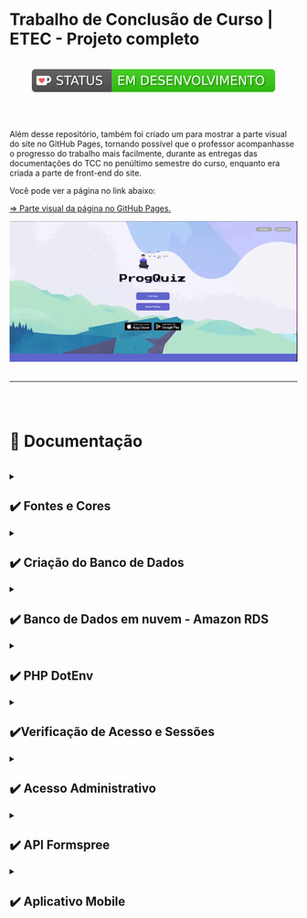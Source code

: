 # Trabalho de Conclusão de Curso | ETEC - Projeto completo 

<br>

<center><img src="./src/assets/imgs/readme/green.svg"></center>

<br><br>

Além desse repositório, também foi criado um para mostrar a parte visual do site no GitHub Pages, tornando possível que o professor acompanhasse o progresso do trabalho mais facilmente, durante as entregas das documentações do TCC no penúltimo semestre do curso, enquanto era criada a parte de front-end do site.

Você pode ver a página no link abaixo: 

[⇒ Parte visual da página no GitHub Pages.](https://geovanaborba.github.io/TCC-website/)

<center><img src="./src/assets/imgs/readme/gif_index.gif"></center>

<br>

<hr>

<br><br>

# 📂 Documentação 

<br>

<details>
<summary><h2> ✔️ Fontes e Cores </h2></summary>

<hr>
<br><br>

* [Poppins](https://fonts.google.com/specimen/Poppins?query=poppins)

* [Press Start 2P](https://fonts.google.com/specimen/Press+Start+2P?query=press+start)

<br>

    --lilas: #8888EA;
    --laranja: #FCA82F;
    --roxo: #6066D0;
    --cinza-escuro: #535050;

<br>

<hr>
<br><br>

</details>



<details>
<summary><h2> ✔️ Criação do Banco de Dados </h2></summary>

<hr>
<br><br>


Inicialmente, para a fase de testes do banco de dados, foi utilizada a ferramenta **USBWebServer** para a criação do banco de dados. 

Ela é gratuita e é possível realizar o download por meio do link: <https://usbwebserver.yura.mk.ua/>

<br>

Entretanto, ao decorrer do projeto, passamos a utilizar o Workbench, visto que o banco de dados foi implantado em mecanismo mySQL no [Amazon RDS](https://aws.amazon.com/pt/rds/): Um serviço da web que facilita a configuração e operação de banco de dados em nuvem AWS, tornando possível que todos do grupo do TCC utilizassem o mesmo BD.  

Dessa forma, as variáveis de conexão ficarão invisíveis por questões de segurança.

<br>

<hr>

### Variáveis de conexão se utilizado USBWebServer

    $servername = 'localhost';
    $username = 'root';
    $password = 'usbw';
    $database = 'tcc';

<br>

### Criação do Database e tabela para o cadastro e login no site: 

<br>

    create database tcc
    CHARACTER SET utf8
    COLLATE utf8_general_ci;

    create table cadastro (
        usuario_id int (10) NOT NULL AUTO_INCREMENT,
        nome varchar (90) NOT NULL,
        username varchar (20) NOT NULL,
        email varchar (90) NOT NULL,
        senha varchar (30) NOT NULL,
        pontuacao int(11) NOT NULL,
        constraint pk_cadastro primary key (usuario_id),
        constraint uk_cad_name unique key (username),
        constraint uk_cad_email unique key (email)
    );


<br><br>
» As chaves únicas criadas (username e email), farão com que o usuário não consiga fazer um novo cadastro caso o username ou email já estejam no banco de dados. 

<br>

» Além disso, para cada usuário cadastrado é gerado um ID de usuário dentro do banco de dados, através do Auto_Increment, para que cada usuário possa ser identificado por um código próprio. 

<br>

» A chave pontuacao servirá para que posteriormente, o usuário possa ser inserido no ranking do site. Conforme seus acertos no quiz, os pontos irão aumentando através de funções inseridas no código. O valor inicial de pontos ao criar a conta é '0'. 

<br>

**Obs.:** O CHARACTER SET utf8 COLLATE utf8_general_ci irá alterar o agrupamento dos elementos. 

*"Um agrupamento MySQL é um conjunto bem definido de regras que são usadas para comparar caracteres de um determinado conjunto de caracteres usando sua codificação correspondente."* [Fonte: Acervo Lima](https://acervolima.com/o-que-e-agrupamento-e-conjunto-de-caracteres-no-mysql/#:~:text=Um%20agrupamento%20MySQL%20%C3%A9%20um,caracteres%20usando%20sua%20codifica%C3%A7%C3%A3o%20correspondente.)

<br>

<center><img src="./src/assets/imgs/readme/estrutura_BD.png"></center>

<br>

<hr>

<br><br>

## Banco de Dados em funcionamento 

<br><br>

<img src="./src/assets/imgs/readme/funcionamento-cadastro.png">

<br>

*Img 1 e 2: O usuário preenche seus dados e é direcionado para a tela de confirmação. Ao clicar no botão, é encaminhado à tela de início do site.*

<br>

*Img 3: Print do banco de dados, logo após o registro do usuário teste1.*

<br><br>

<hr>

<br><br>

## ✔️ Tabela de Pontuação e Adição de perguntas e alternativas no BD
<br>

<br>
---- Criação da Tabela Questions. Nela as questões do quiz ficarão salvas e seguras para que o usuário não as acesse antes de responder o quiz. 

    create table questions ( 
	id_question int(3) not null auto_increment, 
	question varchar(256) not null, 
	primary key (id_question) 
    );
<br>

<br>
----- Criação da tabela Alternativas. Assim como a Questions, deixará as alternativas seguras no BD para o usuário não visualizá-las.

    create table alternativas (
	id_question int(3) not null auto_increment, 
	alternativa_a varchar(256) not null, 
	alternativa_b varchar(256) not null, 
	alternativa_c varchar(256) not null, 
	alternativa_d varchar(256) not null, 
	FOREIGN KEY (id_question) REFERENCES questions (id_question) 
    );

<br><br>

<hr>
<br><br>

</details>


<details>
<summary><h2>✔️ Banco de Dados em nuvem - Amazon RDS </h2></summary>

<hr>
<br><br>

Foi criada uma conta de nível gratuito na Amazon AWS (Amazon Web Services) para utilizarmos o banco de dados através do [Amazon RDS](https://aws.amazon.com/pt/rds/) (Relational Database Service). Com ele foi possível que todos do grupo tivessem acesso ao mesmo banco de dados ao mesmo tempo, para que fizessem alterações e complementos sem necessidade de criar um local em cada máquina dos integrantes. 

O Amazon RDS é um serviço de banco de dados relacional gerenciado para MySQL, PostgreSQL, MariaDB ou SQL Server. O nível gratuito fica disponível para o usuário por 12 meses e é possível ter 750 horas de uso de instâncias executando banco de dados mySQL, Postgre, SQL Server e MariaDB por mês.  Além disso, são disponibilizados 20GB de armazenamento de banco de dados (SSD) e 20GB de armazenamento de backup. 

Conforme o próprio site diz em sua descrição sobre a plataforma, a AWS ajuda novos usuários a usar um serviço de banco de dados gerenciado na nuvem sem custos. É possível usar o nível gratuito para desenvolver aplicações, realizar testes ou simplesmente para aprender e ganhar experiência com o RDS. 


<br>

<hr>
<br><br>

</details>


<details>
<summary><h2>✔️ PHP DotEnv</h2></summary>

<hr>
<br><br>

Para a proteção de usuário e senha do banco de dados em nuvem, foi utilizado o [PHP dotenv](https://github.com/vlucas/phpdotenv). 
Com ele, os dados sensíveis são armazenados dentro de variáveis, mas não uma variável qualquer como as criadas com ‘$’(cifrão) no início delas. Com o dotenv, ela se torna uma variável de ambiente, ou seja, ela será criada no ambiente onde o PHP está.
Para isso, foi utilizado o [Composer](https://getcomposer.org/), um gerenciador de dependências. Dessa forma, criamos um arquivo global.php para chamar as dependências do Composer, dentro da pasta vendor. 
O arquivo .env não ficará visível para todos no site e dentro dele colocamos as variáveis com os dados que devem ser escondidos. 

<br>

<img src="./src/assets/imgs/readme/dotenv1.png">

<br>

<br>

<img src="./src/assets/imgs/readme/dotenv2.png">

<br>

No arquivo conexão.php, foram utilizadas as variáveis criadas dentro do arquivo .env, chamadas através da variável superglobal $_ENV[‘ ’];

<br>

<img src="./src/assets/imgs/readme/dotenv3.png">

<br>

Por fim, foi criado um arquivo .gitignore, para que, como o próprio nome diz, o versionamento Git ignore os arquivos que constam dentro dele e não os subam para a plataforma. 
 
<br><br>

**Instalação do Composer em sistema Linux**

Para a instalação dele em Mac ou Linux, é necessário a utilização de alguma interface de linha de comando. Também é necessário que a interface de linha de comando esteja no diretório-raiz da aplicação, antes de ser aplicado o comando: 
composer require vlucas/phpdotenv

<br>

**Instalação do Composer em Sistema Windows**

Para instalação em sistemas Windows, baixe o instalador clicando aqui. Depois execute a aplicação e siga os passos necessários. O instalador vai colocar o Composer no PATH do Windows, assim será possível executar o comando de qualquer diretório. 
 
<br>

<img src="./src/assets/imgs/readme/dotenv4.png">

<br>
Obs.: O projeto estava sendo realizado através do USBWServer. Devido essa aplicação não manter o PHP localmente, foi utilizada a ferramenta Xampp para que a instalação do Composer pudesse ser finalizada.

<br>

<hr>
<br><br>

</details>


<details>
<summary><h2>✔️Verificação de Acesso e Sessões </h2></summary>

<hr>
<br><br>

Em todas as páginas há um require_once para verificar Acesso do usuário. Essa verificação se dá por meio de sessões. Cada coluna da tabela do banco de dados recebeu uma variável $_SESSION para que fossem utilizados os dados apenas do usuário logado.

<br>

<img src="./src/assets/imgs/readme/verificarAcesso.jpg">

<br>

Sendo assim, para que o código funcione da maneira correta, foram criadas sessões a partir da variável $linha buscando os dados da tabela.

Se a linha não for vazia e se essa linha for igual à senha inserida pelo usuário, então esse usuário terá permissão para ser conectado ao site. Ao mesmo tempo, serão criadas variáveis de sessão com os dados apenas desse usuário logado. 

<br>

<img src="./src/assets/imgs/readme/codigoSessao.jpg">

<br>

Caso o usuário tente acessar o site sem efetuar login, ele é redirecionado para a tela de 'Acesso Negado', solicitando o login e/ou cadastro do mesmo.

<br>

<img src="./src/assets/imgs/readme/acessoNegado.jpg">

<br>

Ao clicar no alerta, retorna-se à tela inicial do site. 

Assim como uma tentativa de login incorreta, também emite um alerta indicando erro na tentativa.

<br>

<img src="./src/assets/imgs/readme/loginInvalido.jpg">

<br><br>

A verificação de sessão é extremamente importante, para que apenas os dados do usuário logado fossem exibidos e fosse realizado o logout do site com todas essas informações, como nome completo, nome de usuário e e-mail cadastrados.

Exemplos:

<br>

<img src="./src/assets/imgs/readme/perfilSessao.jpg">

*Imagem: Card de perfil exibindo o nome e username do usuário logado*

<br><br>

<img src="./src/assets/imgs/readme/infosSessao.jpg">

*Imagem: Formulário na página Alterar Dados, puxando dados de sessão logada*

<br>

<hr>
<br><br>

</details>


<details> 
<summary><h2> ✔️ Acesso Administrativo </h2></summary>

<hr>
<br><br>

Pensando no acesso administrativo exclusivo de algumas contas, foi criada uma condição na página de alterar dados, fazendo com que apenas contas específicas possam visualizar o botão de Acessar Dados. 

<br>

<img src="./src/assets/imgs/readme/mod-cod.jpg">

*Imagem: Condição criada para que a conta de moderador veja o botão*

<br><br>

Como mostra o código acima, apenas a conta de ID 10 terá acesso ao botão que leva à lista de moderação.

<br>

<img src="./src/assets/imgs/readme/btn-mod.jpg">

*Imagem: Botão “Acessar dados” exclusivo para moderadores*

<br><br>

<img src="./src/assets/imgs/readme/lista-mod.jpg">

*Imagem: Lista cadastral vista por moderadores*

<br>

Através desse botão, o moderador tem acesso a uma lista, contendo todos os dados cadastrados no site. Além de visualizar esses dados, também é possível excluir as contas ou alterar dados através dessa lista. 

Ao clicar em Excluir ou Atualizar, o moderador será encaminhado para a tela de atualizar dados, mas invés de ir para a página de atualizar os dados da conta de moderação, os campos conterão os dados do usuário escolhido. O layout da página é o mesmo que seria para um usuário comum alterar dados. 


<br><br>
<hr>

</details>



<details>
<summary><h2> ✔️ API Formspree </h2></summary>

<hr>
<br><br>

Na página alterarDados.php foi adicionado o botão "Contatar Suporte". Ao clicar nele, o usuário será direcionado até a tela de contato, contendo um formulário que poderá ser enviado ao email de moderação.

<br>

Para envio desse formulário, foi utilizada a [API Formspree](https://formspree.io/).

Para utilizá-la, basta definir o formulário action no html para o endpoint gerado pela API. Nenhum código de servidor é necessário.

<br><br>
<img src="./src/assets/imgs/readme/formspree.png">

*Imagem: Tela de integração da API com instruções de uso*

<br><br>

Ao clicar no botão enviar, a API entra em funcionamento e envia o formulário para o email cadastrado no site.

<br><br>
<img src="./src/assets/imgs/readme/teste-contato.png" width="400">

*Imagem: Texto utilizado no formulário para teste, ao enviar o email*
<br><br>

<img src="./src/assets/imgs/readme/retorno-teste.jpg">

*Imagem: Conteúdo do formulário recebido por email pelo moderador do Progquiz

<br><br>

Infelizmente o FormSpree não tem tradução para português, nem permite personalização sem um plano pago, portanto, ele foi utilizado no projeto apenas para exemplificar o que pode ser feito futuramente com uma implementação melhor trabalhada.

Além disso, a versão gratuita tem um limite mensal de 50 emails recebidos. Para um site de grande porte, essa opção de API se torna inviável, a menos que seja feito o upgrade na conta, para desbloquear as demais funcionalidades. 

<br>

<hr>
<br><br>

</details>



<details>
<summary><h2> ✔️ Aplicativo Mobile </h2></summary>

<hr>
<br><br>

O principal objetivo da criação da aplicação mobile, inicialmente, seria a integração de dados do ranking para visualização dos usuários. A ideia seria que, os usuários do site, pudessem acompanhar as pontuações no ranking através do aplicativo de celular, sem necessitar fazer login no site via browser ou login via aplicativo. 

Contudo, também é possível implementar o projeto completo, dando acesso a um aplicativo inteiro, totalmente baseado no site, com os mesmos dados de entrada criados no projeto do website. Para tanto, fica para uma implementação futura essa conexão.

<br>
Apenas a cargo de apresentação, foi criada a parte visual do projeto mobile utilizando a plataforma Kodular, a fim de exemplificar como poderia ser essa aplicação futura. 

Essa parte visual foi totalmente baseada no site, utilizando-se do mesmo padrão de cores, bem como mesmo background, estilização e fontes. Como projeto base, foi criada uma tela principal, assim como no site, para apresentar a imagem característica do projeto, assim como o nome com fonte específica para o quiz, apresentando nela os principais links para as telas de ranking, login e cadastro. 

<br>

Como o ranking do app ainda não tem integração direta com o ranking do site, foi adicionado um pequeno quiz com TinyBD como protótipo, utilizando-se de banco de dados local, para adição de tabela no ranking mencionado. Para elaborar a codificação da tela do quiz, foram realizados alterações e complementos no código, com base no tutorial apresentado no canal APP Inventor Brasil, postado em 2016 no Youtube. 

<br>

**<h3> » Toda a documentação contendo os resultados visuais e códigos elaborados para o devido funcionamento do aplicativo pode ser lida » AQUI «</h3>** 


<br><br>

<img src="./src/assets/imgs/readme/mobile.jpg" width="300">

*Imagem: Tela inicial do app mobile*

<br>

<hr>

<br><br>

</details>